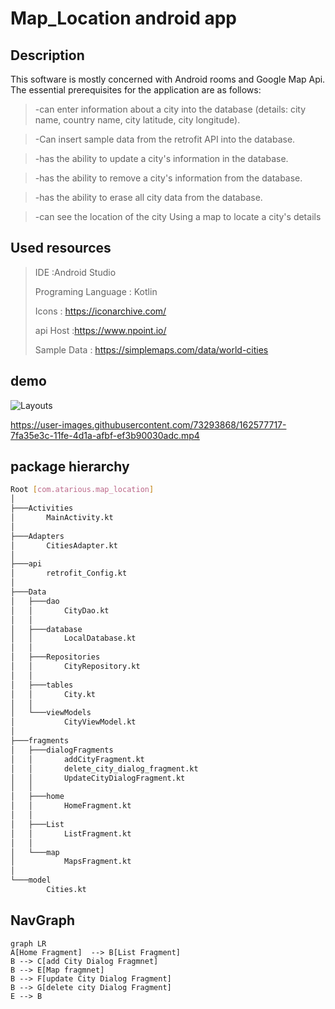 # Map_Location android app

## Description
This software is mostly concerned with Android rooms and Google Map Api.
The essential prerequisites for the application are as follows:

>-can enter information about a city into the database (details: city name, country name, city latitude, city longitude).

>-Can insert sample data from the retrofit API into the database.

>-has the ability to update a city's information in the database.

>-has the ability to remove a city's information from the database.

>-has the ability to erase all city data from the database.

>-can see the location of the city Using a map to locate a city's details

## Used resources

>    IDE :Android Studio
>    
>    Programing Language : Kotlin
>    
>    Icons : https://iconarchive.com/
>    
>    api Host :https://www.npoint.io/
>    
>    Sample Data : https://simplemaps.com/data/world-cities

## demo 


![Layouts](https://user-images.githubusercontent.com/73293868/162576945-a1b4d8f4-bf1f-41d8-b182-05e780b5dc1d.png)





https://user-images.githubusercontent.com/73293868/162577717-7fa35e3c-11fe-4d1a-afbf-ef3b90030adc.mp4




## package hierarchy


```bash
Root [com.atarious.map_location]
│   
├───Activities
│       MainActivity.kt
│       
├───Adapters
│       CitiesAdapter.kt
│       
├───api
│       retrofit_Config.kt
│       
├───Data
│   ├───dao
│   │       CityDao.kt
│   │       
│   ├───database
│   │       LocalDatabase.kt
│   │       
│   ├───Repositories
│   │       CityRepository.kt
│   │       
│   ├───tables
│   │       City.kt
│   │       
│   └───viewModels
│           CityViewModel.kt
│           
├───fragments
│   ├───dialogFragments
│   │       addCityFragment.kt
│   │       delete_city_dialog_fragment.kt
│   │       UpdateCityDialogFragment.kt
│   │       
│   ├───home
│   │       HomeFragment.kt
│   │       
│   ├───List
│   │       ListFragment.kt
│   │       
│   └───map
│           MapsFragment.kt
│           
└───model
        Cities.kt
```


## NavGraph

```mermaid
graph LR
A[Home Fragment]  --> B[List Fragment]
B --> C[add City Dialog Fragmnet]
B --> E[Map fragmnet]
B --> F[update City Dialog Fragment]
B --> G[delete city Dialog Fragment]
E --> B
